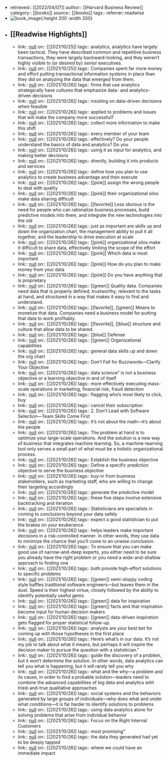 - retrieved:: [[2022/04/07]]
  author:: [[Harvard Business Review]]
  category:: [[books]]
  source:: [[ibooks]]
  tags:: 
  referrer::readwise
- ![book_image](https://readwise-assets.s3.amazonaws.com/static/images/default-book-icon-1.a08c56e2fedd.png){:height 200 :width 200}
- ## [[Readwise Highlights]]
	- link:: [null](null)
	  on:: [[2021/10/25]]
	  tags:: 
	  analytics, analytics have largely been tactical. They have described common and repetitive business transactions, they were largely backward-looking, and they weren’t highly visible to (or desired by) senior executives.
	- link:: [null](null)
	  on:: [[2021/10/25]]
	  tags:: 
	  Companies spent far more money and effort putting transactional information systems in place than they did on analyzing the data that emerged from them.
	- link:: [null](null)
	  on:: [[2021/10/26]]
	  tags:: 
	  firms that use analytics strategically have cultures that emphasize data- and analytics-driven decisions
	- link:: [null](null)
	  on:: [[2021/10/26]]
	  tags:: 
	  insisting on data-driven decisions when feasible
	- link:: [null](null)
	  on:: [[2021/10/26]]
	  tags:: 
	  applied to problems and issues that will make the company more successful?
	- link:: [null](null)
	  on:: [[2021/10/26]]
	  tags:: 
	  collect more information to make this shift
	- link:: [null](null)
	  on:: [[2021/10/26]]
	  tags:: 
	  every member of your team
	- link:: [null](null)
	  on:: [[2021/10/26]]
	  tags:: 
	  effectively?
	  Do your people understand the basics of data and analytics? Do you
	- link:: [null](null)
	  on:: [[2021/10/26]]
	  tags:: 
	  using it as input for analytics, and making better decisions
	- link:: [null](null)
	  on:: [[2021/10/26]]
	  tags:: 
	  directly, building it into products and services
	- link:: [null](null)
	  on:: [[2021/10/26]]
	  tags:: 
	  define how you plan to use analytics to create business advantage and then execute
	- link:: [null](null)
	  on:: [[2021/10/26]]
	  tags:: [[pink]]
	  assign the wrong people to deal with quality
	- link:: [null](null)
	  on:: [[2021/10/26]]
	  tags:: [[pink]]
	  their organizational silos make data sharing difficult
	- link:: [null](null)
	  on:: [[2021/10/26]]
	  tags:: [[favorite]]
	  Less obvious is the need for people who can rationalize business processes, build predictive models into them, and integrate the new technologies into the old
	- link:: [null](null)
	  on:: [[2021/10/26]]
	  tags:: 
	  just as important are skills up and down the organization chart, the management ability to pull it all together, and the leadership to drive execution at scale
	- link:: [null](null)
	  on:: [[2021/10/26]]
	  tags:: [[pink]]
	  organizational silos make it difficult to share data, effectively limiting the scope of the effort
	- link:: [null](null)
	  on:: [[2021/10/26]]
	  tags:: [[pink]]
	  Which data is most important
	- link:: [null](null)
	  on:: [[2021/10/26]]
	  tags:: [[pink]]
	  How do you plan to make money from your data
	- link:: [null](null)
	  on:: [[2021/10/26]]
	  tags:: [[pink]]
	  Do you have anything that is proprietary
	- link:: [null](null)
	  on:: [[2021/10/26]]
	  tags:: [[green]]
	  Quality data. Companies need data that is properly defined, trustworthy, relevant to the tasks at hand, and structured in a way that makes it easy to find and understand.
	- link:: [null](null)
	  on:: [[2021/10/26]]
	  tags:: [[favorite]], [[green]]
	  Means to monetize that data. Companies need a business model for putting that data to work profitably.
	- link:: [null](null)
	  on:: [[2021/10/26]]
	  tags:: [[favorite]], [[blue]]
	  structure and culture that allow data to be shared.
	- link:: [null](null)
	  on:: [[2021/10/26]]
	  tags:: [[blue]]
	  Defense
	- link:: [null](null)
	  on:: [[2021/10/26]]
	  tags:: [[green]]
	  Organizational capabilities
	- link:: [null](null)
	  on:: [[2021/10/26]]
	  tags:: 
	  general data skills up and down the org chart
	- link:: [null](null)
	  on:: [[2021/10/26]]
	  tags:: 
	  Don’t Fall for Buzzwords—Clarify Your Objective
	- link:: [null](null)
	  on:: [[2021/10/26]]
	  tags:: 
	  data science” is not a business objective or a learning objective in and of itself
	- link:: [null](null)
	  on:: [[2021/10/26]]
	  tags:: 
	  more effectively executing mass-scale operations in marketing, financial risk, fraud detection
	- link:: [null](null)
	  on:: [[2021/10/26]]
	  tags:: 
	  flagging who’s most likely to click, buy
	- link:: [null](null)
	  on:: [[2021/10/26]]
	  tags:: 
	  cancel their subscription
	- link:: [null](null)
	  on:: [[2021/10/26]]
	  tags:: 
	  2. Don’t Lead with Software Selection—Team Skills Come First
	- link:: [null](null)
	  on:: [[2021/10/26]]
	  tags:: 
	  It’s not about the math—it’s about the people
	- link:: [null](null)
	  on:: [[2021/10/26]]
	  tags:: 
	  The problem at hand is to optimize your large-scale operations. And the solution is a new way of business that integrates machine learning. So, a machine-learning tool only serves a small part of what must be a holistic organizational process.
	- link:: [null](null)
	  on:: [[2021/10/26]]
	  tags:: 
	  Establish the business objective
	- link:: [null](null)
	  on:: [[2021/10/26]]
	  tags:: 
	  Define a specific prediction objective to serve the business objective
	- link:: [null](null)
	  on:: [[2021/10/26]]
	  tags:: 
	  buy-in from business stakeholders, such as marketing staff, who are willing to change their targeting accordingly
	- link:: [null](null)
	  on:: [[2021/10/26]]
	  tags:: 
	  generate the predictive model
	- link:: [null](null)
	  on:: [[2021/10/26]]
	  tags:: 
	  these five steps involve extensive backtracking and iteration
	- link:: [null](null)
	  on:: [[2021/10/26]]
	  tags:: 
	  Statisticians are specialists in coming to conclusions beyond your data safely
	- link:: [null](null)
	  on:: [[2021/10/26]]
	  tags:: 
	  expect a good statistician to put the brakes on your exuberance
	- link:: [null](null)
	  on:: [[2021/10/26]]
	  tags:: 
	  helps leaders make important decisions in a risk-controlled manner. In other words, they use data to minimize the chance that you’ll come to an unwise conclusion.
	- link:: [null](null)
	  on:: [[2021/10/26]]
	  tags:: 
	  To ensure that you can make good use of narrow-and-deep experts, you either need to be sure you already have the right problem or you need a wide-and-shallow approach to finding one
	- link:: [null](null)
	  on:: [[2021/10/26]]
	  tags:: 
	  both provide high-effort solutions to specific problems
	- link:: [null](null)
	  on:: [[2021/10/26]]
	  tags:: [[green]]
	  semi-sloppy coding style baffles traditional software engineers—but leaves them in the dust. Speed is their highest virtue, closely followed by the ability to identify potentially useful gems
	- link:: [null](null)
	  on:: [[2021/10/26]]
	  tags:: [[green]]
	  data for inspiration
	- link:: [null](null)
	  on:: [[2021/10/26]]
	  tags:: [[green]]
	  facts and that inspiration become input for human decision makers
	- link:: [null](null)
	  on:: [[2021/10/26]]
	  tags:: [[green]]
	  data-driven inspiration gets flagged for proper statistical follow-up.
	- link:: [null](null)
	  on:: [[2021/10/26]]
	  tags:: 
	  analysts are your best bet for coming up with those hypotheses in the first place
	- link:: [null](null)
	  on:: [[2021/10/26]]
	  tags:: 
	  Here’s what’s in our data. It’s not my job to talk about what it means, but perhaps it will inspire the decision maker to pursue the question with a statistician.”
	- link:: [null](null)
	  on:: [[2021/10/26]]
	  tags:: 
	  guide the discovery of a problem, but it won’t determine the solution. In other words, data analytics can tell you what is happening, but it will rarely tell you why
	- link:: [null](null)
	  on:: [[2021/10/26]]
	  tags:: 
	  what and the why—a problem and its cause, in order to find a probable solution—leaders need to combine the advanced capabilities of big data and analytics with tried-and-true qualitative approaches
	- link:: [null](null)
	  on:: [[2021/10/26]]
	  tags:: 
	  social systems and the behaviors generated by large groups of individuals—who does what and under what conditions—it is far harder to identify solutions to problems
	- link:: [null](null)
	  on:: [[2021/10/26]]
	  tags:: 
	  using data analytics alone for solving problems that arise from individual behavior
	- link:: [null](null)
	  on:: [[2021/10/26]]
	  tags:: 
	  Focus on the Right Internal Customers
	- link:: [null](null)
	  on:: [[2021/10/26]]
	  tags:: 
	  most promising”
	- link:: [null](null)
	  on:: [[2021/10/26]]
	  tags:: 
	  the data they generated had yet to be deeply tapped
	- link:: [null](null)
	  on:: [[2021/10/26]]
	  tags:: 
	  where we could have an immediate impact